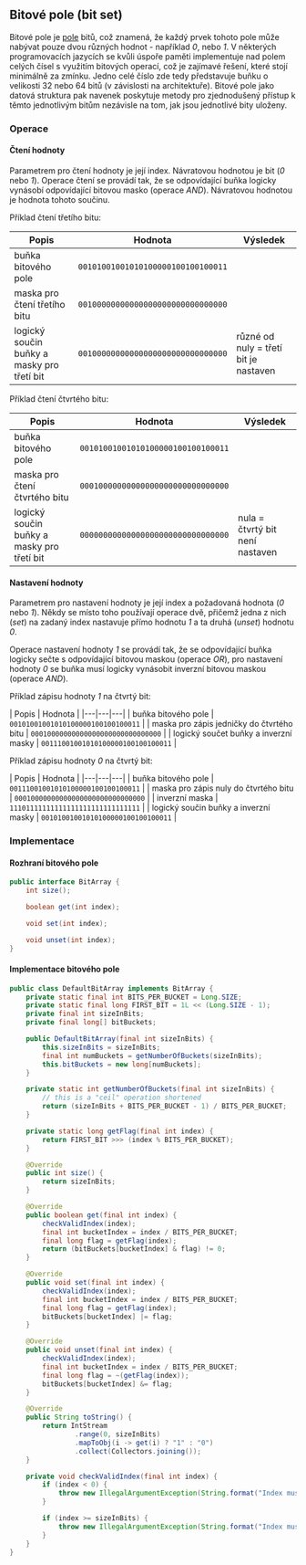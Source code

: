 ## Bitové pole (bit set)

Bitové pole je [pole](wiki/datova-struktura-pole) bitů, což znamená, že každý prvek tohoto pole může nabývat pouze dvou různých hodnot - například *0*, nebo *1*. V některých programovacích jazycích se kvůli úspoře paměti implementuje nad polem celých čísel s využitím bitových operací, což je zajímavé řešení, které stojí minimálně za zmínku. Jedno celé číslo zde tedy představuje buňku o velikosti 32 nebo 64 bitů (v závislosti na architektuře). Bitové pole jako datová struktura pak navenek poskytuje metody pro zjednodušený přístup k těmto jednotlivým bitům nezávisle na tom, jak jsou jednotlivé bity uloženy.

### Operace

#### Čtení hodnoty

Parametrem pro čtení hodnoty je její index. Návratovou hodnotou je bit (*0* nebo *1*). Operace čtení se provádí tak, že se odpovídající buňka logicky vynásobí odpovídající bitovou masko (operace *AND*). Návratovou hodnotou je hodnota tohoto součinu.

Příklad čtení třetího bitu:

| Popis | Hodnota | Výsledek |
|---|---|---|
| buňka bitového pole | `00101001001010100000100100100011` | |
| maska pro čtení třetího bitu | `00100000000000000000000000000000` | |
| logický součin buňky a masky pro třetí bit | `00100000000000000000000000000000` | různé od nuly = třetí bit je nastaven |

Příklad čtení čtvrtého bitu:

| Popis | Hodnota | Výsledek |
|---|---|---|
| buňka bitového pole | `00101001001010100000100100100011` | |
| maska pro čtení čtvrtého bitu | `00010000000000000000000000000000` | | 
| logický součin buňky a masky pro třetí bit | `00000000000000000000000000000000` | nula = čtvrtý bit není nastaven |

#### Nastavení hodnoty

Parametrem pro nastavení hodnoty je její index a požadovaná hodnota (*0* nebo *1*). Někdy se místo toho používají operace dvě, přičemž jedna z nich (*set*) na zadaný index nastavuje přímo hodnotu *1* a ta druhá (*unset*) hodnotu *0*.

Operace nastavení hodnoty *1* se provádí tak, že se odpovídající buňka logicky sečte s odpovídající bitovou maskou (operace *OR*), pro nastavení hodnoty *0* se buňka musí logicky vynásobit inverzní bitovou maskou (operace *AND*).

Příklad zápisu hodnoty *1* na čtvrtý bit:

| Popis | Hodnota |
|---|---|---|
| buňka bitového pole | `00101001001010100000100100100011` | 
| maska pro zápis jedničky do čtvrtého bitu | `00010000000000000000000000000000` | 
| logický součet buňky a inverzní masky | `00111001001010100000100100100011` |

Příklad zápisu hodnoty *0* na čtvrtý bit:

| Popis | Hodnota |
|---|---|---|
| buňka bitového pole | `00111001001010100000100100100011` | 
| maska pro zápis nuly do čtvrtého bitu | `00010000000000000000000000000000` | 
| inverzní maska | `11101111111111111111111111111111` | 
| logický součin buňky a inverzní masky | `00101001001010100000100100100011` |

### Implementace

#### Rozhraní bitového pole

```java
public interface BitArray {
    int size();

    boolean get(int index);

    void set(int index);

    void unset(int index);
}
```

#### Implementace bitového pole

```java
public class DefaultBitArray implements BitArray {
    private static final int BITS_PER_BUCKET = Long.SIZE;
    private static final long FIRST_BIT = 1L << (Long.SIZE - 1);
    private final int sizeInBits;
    private final long[] bitBuckets;

    public DefaultBitArray(final int sizeInBits) {
        this.sizeInBits = sizeInBits;
        final int numBuckets = getNumberOfBuckets(sizeInBits);
        this.bitBuckets = new long[numBuckets];
    }

    private static int getNumberOfBuckets(final int sizeInBits) {
        // this is a "ceil" operation shortened
        return (sizeInBits + BITS_PER_BUCKET - 1) / BITS_PER_BUCKET;
    }

    private static long getFlag(final int index) {
        return FIRST_BIT >>> (index % BITS_PER_BUCKET);
    }

    @Override
    public int size() {
        return sizeInBits;
    }

    @Override
    public boolean get(final int index) {
        checkValidIndex(index);
        final int bucketIndex = index / BITS_PER_BUCKET;
        final long flag = getFlag(index);
        return (bitBuckets[bucketIndex] & flag) != 0;
    }

    @Override
    public void set(final int index) {
        checkValidIndex(index);
        final int bucketIndex = index / BITS_PER_BUCKET;
        final long flag = getFlag(index);
        bitBuckets[bucketIndex] |= flag;
    }

    @Override
    public void unset(final int index) {
        checkValidIndex(index);
        final int bucketIndex = index / BITS_PER_BUCKET;
        final long flag = ~(getFlag(index));
        bitBuckets[bucketIndex] &= flag;
    }

    @Override
    public String toString() {
        return IntStream
                .range(0, sizeInBits)
                .mapToObj(i -> get(i) ? "1" : "0")
                .collect(Collectors.joining());
    }

    private void checkValidIndex(final int index) {
        if (index < 0) {
            throw new IllegalArgumentException(String.format("Index must be >= 0, but was %d.", index));
        }

        if (index >= sizeInBits) {
            throw new IllegalArgumentException(String.format("Index must be < %d, but was %d.", sizeInBits, index));
        }
    }
}
```